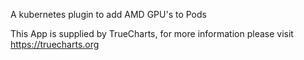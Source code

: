 A kubernetes plugin to add AMD GPU's to Pods

This App is supplied by TrueCharts, for more information please visit https://truecharts.org
